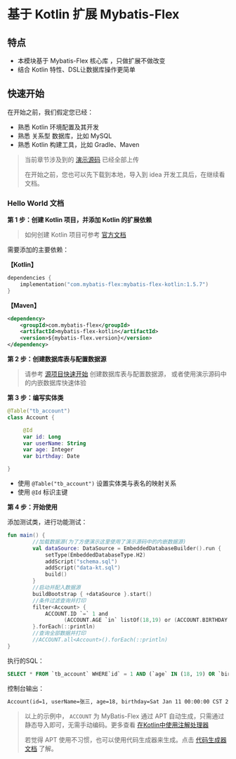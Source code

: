# 基于 Kotlin 扩展 Mybatis-Flex

## 特点

- 本模块基于 Mybatis-Flex 核心库 ，只做扩展不做改变
- 结合 Kotlin 特性、DSL让数据库操作更简单

## 快速开始

在开始之前，我们假定您已经：

- 熟悉 Kotlin 环境配置及其开发
- 熟悉 关系型 数据库，比如 MySQL
- 熟悉 Kotlin 构建工具，比如 Gradle、Maven

> 当前章节涉及到的 [演示源码](https://gitee.com/mybatis-flex/mybatis-flex-kotlin/tree/main/src/test/kotlin/com/mybatisflex/kotlin/test) 已经全部上传
>
> 在开始之前，您也可以先下载到本地，导入到 idea 开发工具后，在继续看文档。

### Hello World 文档

**第 1 步：创建 Kotlin 项目，并添加 Kotlin 的扩展依赖**

>如何创建 Kotlin 项目可参考 [官方文档](https://www.kotlincn.net/docs/tutorials/jvm-get-started.html)

需要添加的主要依赖：

**【Kotlin】**
```kotlin
dependencies {
    implementation("com.mybatis-flex:mybatis-flex-kotlin:1.5.7")
}
```

**【Maven】**

```xml
<dependency>
    <groupId>com.mybatis-flex</groupId>
    <artifactId>mybatis-flex-kotlin</artifactId>
    <version>${mybatis-flex.version}</version>
</dependency>
```

**第 2 步：创建数据库表与配置数据源**

> 请参考 [源项目快速开始](https://mybatis-flex.com/zh/intro/getting-started.html) 创建数据库表与配置数据源，
> 或者使用演示源码中的内嵌数据库快速体验

**第 3 步：编写实体类**

```kotlin
@Table("tb_account")
class Account {

     @Id
     var id: Long
     var userName: String
     var age: Integer
     var birthday: Date

}
```

- 使用 `@Table("tb_account")` 设置实体类与表名的映射关系
- 使用 `@Id` 标识主键

**第 4 步：开始使用**

添加测试类，进行功能测试：

```kotlin
fun main() {
        //加载数据源(为了方便演示这里使用了演示源码中的内嵌数据源)
        val dataSource: DataSource = EmbeddedDatabaseBuilder().run {
            setType(EmbeddedDatabaseType.H2)
            addScript("schema.sql")
            addScript("data-kt.sql")
            build()
        }
        //启动并配入数据源
        buildBootstrap { +dataSource }.start()
        //条件过滤查询并打印
        filter<Account> {
            ACCOUNT.ID `=` 1 and
                  (ACCOUNT.AGE `in` listOf(18,19) or (ACCOUNT.BIRTHDAY between ("2020-01-10" to "2020-01-12")) )
        }.forEach(::println)
        //查询全部数据并打印
        //ACCOUNT.all<Account>().forEach(::println)
}
```
执行的SQL：
```sql
SELECT * FROM `tb_account` WHERE`id` = 1 AND (`age` IN (18, 19) OR `birthday`BETWEEN  '2020-01-10' AND '2020-01-12' )
```
控制台输出：

```txt
Account(id=1, userName=张三, age=18, birthday=Sat Jan 11 00:00:00 CST 2020)
```

> 以上的示例中， `ACCOUNT` 为 MyBatis-Flex 通过 APT
> 自动生成，只需通过静态导入即可，无需手动编码。更多查看 [在Kotlin中使用注解处理器](https://mybatis-flex.com/zh/others/kapt.html)
>
> 若觉得 APT 使用不习惯，也可以使用代码生成器来生成。点击 [代码生成器文档](https://mybatis-flex.com/zh/others/codegen.html) 了解。

[comment]: <> (## 更多使用)

[comment]: <> (- 功能 1：[Bootstrap简化配置]&#40;&#41;)

[comment]: <> (- 功能 2：[简单查询]&#40;&#41;)

[comment]: <> (- 功能 3：[表实体扩展]&#40;&#41;)

[comment]: <> (- 功能 4：[SQL扩展/中缀]&#40;&#41;)

[comment]: <> (- 功能 5：[Mapper扩展]&#40;&#41;)

[comment]: <> (###### TODO ...)
